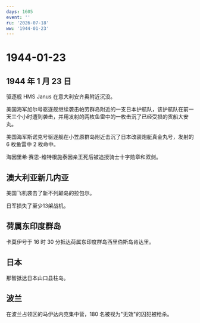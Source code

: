 ```yaml
---
days: 1605
event: ''
ru: '2026-07-18'
ww: '1944-01-23'
---
```


# 1944-01-23

## 1944 年 1 月 23 日

驱逐舰 HMS Janus 在意大利安齐奥附近沉没。

美国海军加尔号驱逐舰继续袭击帕劳群岛附近的一支日本护航队，该护航队在前一天三个小时遭到袭击，并用发射的两枚鱼雷中的一枚击沉了已经受损的货船大安丸。

美国海军斯诺克号驱逐舰在小笠原群岛附近击沉了日本改装炮艇真金丸号，发射的
6 枚鱼雷中 2 枚命中。

海因里希·赛恩-维特根施泰因亲王死后被追授骑士十字勋章和双剑。

## 澳大利亚新几内亚

美国飞机袭击了新不列颠岛的拉包尔。

日军损失了至少13架战机。

## 荷属东印度群岛

卡莫伊号于 16 时 30 分抵达荷属东印度群岛西里伯斯岛肯达里。

## 日本

那智抵达日本山口县柱岛。

## 波兰

在波兰占领区的马伊达内克集中营，180 名被视为"无效"的囚犯被枪杀。